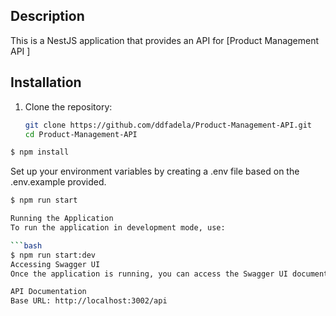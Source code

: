 
## Description

This is a NestJS application that provides an API for [Product Management API ]


## Installation

1. Clone the repository:

   ```bash
   git clone https://github.com/ddfadela/Product-Management-API.git
   cd Product-Management-API
```bash
$ npm install
```
Set up your environment variables by creating a .env file based on the .env.example provided.

```bash
$ npm run start

Running the Application
To run the application in development mode, use:

```bash
$ npm run start:dev
Accessing Swagger UI
Once the application is running, you can access the Swagger UI documentation at:

API Documentation
Base URL: http://localhost:3002/api


 